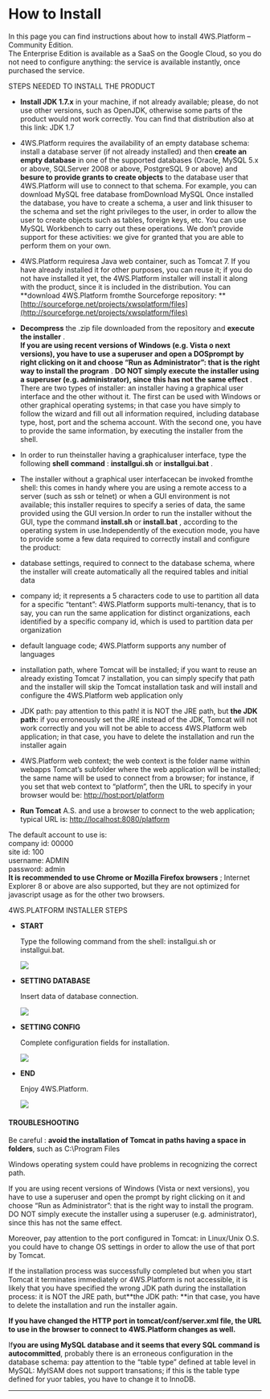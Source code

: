 # How to Install

In this page you can find instructions about how to install 4WS.Platform – Community Edition.  
The Enterprise Edition is available as a SaaS on the Google Cloud, so you do not need to configure anything: the service is available instantly, once purchased the service.

STEPS NEEDED TO INSTALL THE PRODUCT

* **Install JDK 1.7.x**  in your machine, if not already available; please, do not use other versions, such as OpenJDK, otherwise some parts of the product would not work correctly. You can find that distribution also at this link:
  JDK 1.7
* 4WS.Platform requires the availability of an empty database schema: install a database server \(if not already installed\) and then **create an empty database** in one of the supported databases \(Oracle, MySQL 5.x or above, SQLServer 2008 or above, PostgreSQL 9 or above\) and  **besure to provide grants to create objects**  to the database user that 4WS.Platform will use to connect to that schema.
  For example, you can download MySQL free database fromDownload MySQL
  Once installed the database, you have to create a schema, a user and link thisuser to the schema and set the right privileges to the user, in order to allow the user to create objects such as tables, foreign keys, etc.
  You can use MySQL Workbench to carry out these operations.
  We don’t provide support for these activities: we give for granted that you are able to perform them on your own.
* 4WS.Platform requiresa Java web container, such as Tomcat 7. If you have already installed it for other purposes, you can reuse it; if you do not have installed it yet, the 4WS.Platform installer will install it along with the product, since it is included in the distribution. You can  **download 4WS.Platform fromthe Sourceforge repository: ** [http://sourceforge.net/projects/xwsplatform/files](http://sourceforge.net/projects/xwsplatform/files)
* **Decompress**  the .zip file downloaded from the repository and **execute the installer** .  
  **If you are using recent versions of Windows \(e.g. Vista o next versions\), you have to use a superuser and open a DOSprompt by right clicking on it and choose “Run as Administrator”: that is the right way to install the program** .  **DO NOT simply execute the installer using a superuser \(e.g. administrator\), since this has not the same effect** .  
  There are two types of installer: an installer having a graphical user interface and the other without it. The first can be used with Windows or other graphical operating systems; in that case you have simply to follow the wizard and fill out all information required, including database type, host, port and the schema account. With the second one, you have to provide the same information, by executing the installer from the shell.

* In order to run theinstaller having a graphicaluser interface, type the following  **shell**  **command** :  **installgui.sh**  or  **installgui.bat** .

* The installer without a graphical user interfacecan be invoked fromthe shell: this comes in handy where you are using a remote access to a server \(such as ssh or telnet\) or when a GUI environment is not available; this installer requires to specify a series of data, the same provided using the GUI version.In order to run the installer without the GUI, type the command  **install.sh**  or  **install.bat** , according to the operating system in use.Independently of the execution mode, you have to provide some a few data required to correctly install and configure the product:

* database settings, required to connect to the database schema, where the installer will create automatically all the required tables and initial data

* company id; it represents a 5 characters code to use to partition all data for a specific “tentant”: 4WS.Platform supports multi-tenancy, that is to say, you can run the same application for distinct organizations, each identified by a specific company id, which is used to partition data per organization

* default language code; 4WS.Platform supports any number of languages

* installation path, where Tomcat will be installed; if you want to reuse an already existing Tomcat 7 installation, you can simply specify that path and the installer will skip the Tomcat installation task and will install and configure the 4WS.Platform web application only
* JDK path: pay attention to this path! it is NOT the JRE path, but  **the JDK path:** if you erroneously set the JRE instead of the JDK, Tomcat will not work correctly and you will not be able to access 4WS.Platform web application; in that case, you have to delete the installation and run the installer again
* 4WS.Platform web context; the web context is the folder name within webapps Tomcat’s subfolder where the web application will be installed; the same name will be used to connect from a browser; for instance, if you set that web context to “platform”, then the URL to specify in your browser would be: [http://host:port/platform](http://host:port/platform)

* **Run Tomcat**  A.S. and use a browser to connect to the web application; typical URL is: [http://localhost:8080/platform](http://localhost:8080/platform)

The default account to use is:  
company id: 00000  
site id: 100  
username: ADMIN  
password: admin  
 **It is recommended to use Chrome or Mozilla Firefox browsers** ; Internet Explorer 8 or above are also supported, but they are not optimized for javascript usage as for the other two browsers.

4WS.PLATFORM INSTALLER STEPS

* **START**

   Type the following command from the shell: installgui.sh or installgui.bat.

  ![](http://4wsplatform.org/wp-content/uploads/2013/10/Install0-300x206.png)

* **SETTING DATABASE**

  Insert data of database connection.

  [![](http://4wsplatform.org/wp-content/uploads/2013/10/Install1-300x206.png)](http://4wsplatform.org/wp-content/uploads/2013/10/Install1.png)

* **SETTING CONFIG**

  Complete configuration fields for installation.

  [![](http://4wsplatform.org/wp-content/uploads/2013/10/Install2-300x206.png)](http://4wsplatform.org/wp-content/uploads/2013/10/Install2.png)

* **END**

  Enjoy 4WS.Platform.

  [![](http://4wsplatform.org/wp-content/uploads/2013/10/Install3-300x206.png)](http://4wsplatform.org/wp-content/uploads/2013/10/Install3.png)

#### TROUBLESHOOTING

Be careful : **avoid the installation of Tomcat in paths having a space in folders**, such as C:\Program Files

Windows operating system could have problems in recognizing the correct path.

If you are using recent versions of Windows \(Vista or next versions\), you have to use a superuser and open the prompt by right clicking on it and choose “Run as Administrator”: that is the right way to install the program. DO NOT simply execute the installer using a superuser \(e.g. administrator\), since this has not the same effect.

Moreover, pay attention to the port configured in Tomcat: in Linux/Unix O.S. you could have to change OS settings in order to allow the use of that port by Tomcat.

If the installation process was successfully completed but when you start Tomcat it terminates immediately or 4WS.Platform is not accessible, it is likely that you have specified the wrong JDK path during the installation process: it is NOT the JRE path, but**the JDK path: **in that case, you have to delete the installation and run the installer again.

**If you have changed the HTTP port in tomcat/conf/server.xml file, the URL to use in the browser to connect to 4WS.Platform changes as well.**

If**you are using MySQL database and it seems that every SQL command is autocommitted**, probably there is an erroneous configuration in the database schema: pay attention to the “table type” defined at table level in MySQL: MyISAM does not support transations; if this is the table type defined for yuor tables, you have to change it to InnoDB.

---



